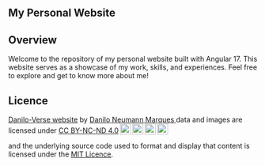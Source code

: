 ## My Personal Website

## Overview

Welcome to the repository of my personal website built with Angular 17. This website serves as a showcase of my work, skills, and experiences. Feel free to explore and get to know more about me!

## Licence

<p xmlns:cc="http://creativecommons.org/ns#" xmlns:dct="http://purl.org/dc/terms/"><a property="dct:title" rel="cc:attributionURL" href="https://github.com/SpicyFerret/Danilo-Verse-website">Danilo-Verse website</a> by <a rel="cc:attributionURL dct:creator" property="cc:attributionName" href="http://neumannmarques.com">Danilo Neumann Marques </a>  data and images are licensed under <a href="http://creativecommons.org/licenses/by-nc-nd/4.0/?ref=chooser-v1" target="_blank" rel="license noopener noreferrer" style="display:inline-block;">CC BY-NC-ND 4.0<img style="height:22px!important;margin-left:3px;vertical-align:text-bottom;" src="https://mirrors.creativecommons.org/presskit/icons/cc.svg?ref=chooser-v1"><img style="height:22px!important;margin-left:3px;vertical-align:text-bottom;" src="https://mirrors.creativecommons.org/presskit/icons/by.svg?ref=chooser-v1"><img style="height:22px!important;margin-left:3px;vertical-align:text-bottom;" src="https://mirrors.creativecommons.org/presskit/icons/nc.svg?ref=chooser-v1"><img style="height:22px!important;margin-left:3px;vertical-align:text-bottom;" src="https://mirrors.creativecommons.org/presskit/icons/nd.svg?ref=chooser-v1"></a></p> and the underlying source code used to format and display that content is licensed under the <a href="https://github.com/SpicyFerret/Danilo-Verse-website/blob/main/LICENSE">MIT Licence</a>.
